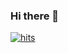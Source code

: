 ### Hi there 👋

[![hits](http://hits.dwyl.com/AndreasNel/AndreasNel.svg)](http://hits.dwyl.com/AndreasNel/AndreasNel)

<!--
**AndreasNel/AndreasNel** is a ✨ _special_ ✨ repository because its `README.md` (this file) appears on your GitHub profile.

Here are some ideas to get you started:

- 🔭 I’m currently working on ...
- 🌱 I’m currently learning ...
- 👯 I’m looking to collaborate on ...
- 🤔 I’m looking for help with ...
- 💬 Ask me about ...
- 📫 How to reach me: ...
- 😄 Pronouns: ...
- ⚡ Fun fact: ...
-->
